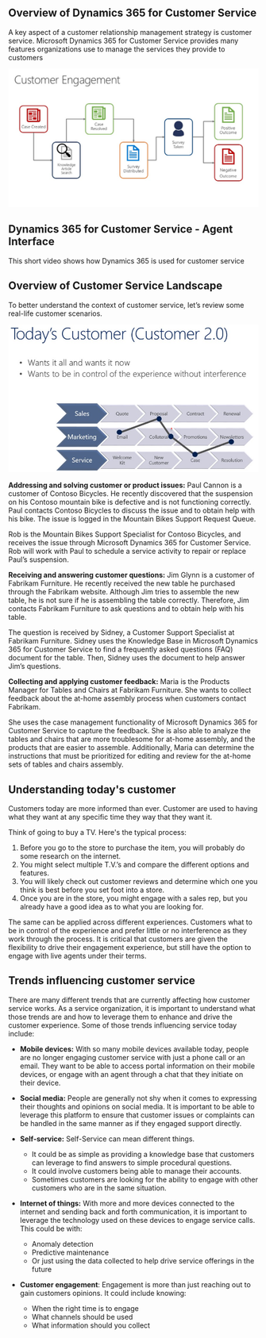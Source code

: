 ## Overview of Dynamics 365 for Customer Service  

A key aspect of a customer relationship management strategy is customer service. Microsoft Dynamics 365 for Customer Service provides many features organizations use to manage the services they provide to customers

![Customer Engagement Case Flow](media/customer-engagement.jpg)

## Dynamics 365 for Customer Service  - Agent Interface  

This short video shows how Dynamics 365 is used for customer service

## Overview of Customer Service Landscape

To better understand the context of customer service, let’s review some real-life customer scenarios.

![Today's Customer across sales, service and marketing. ](media/customer-engagement2.png)


**Addressing and solving customer or product issues:**  Paul Cannon is a customer of Contoso Bicycles. He recently discovered that the suspension on his Contoso mountain bike is defective and is not functioning correctly. Paul contacts Contoso Bicycles to discuss the issue and to obtain help with his bike. The issue is logged in the Mountain Bikes Support Request Queue. 

Rob is the Mountain Bikes Support Specialist for Contoso Bicycles, and receives the issue through Microsoft Dynamics 365 for Customer Service. Rob will work with Paul to schedule a service activity to repair or replace Paul’s suspension.

**Receiving and answering customer questions:**  Jim Glynn is a customer of Fabrikam Furniture. He recently received the new table he purchased through the Fabrikam website.  Although Jim tries to assemble the new table, he is not sure if he is assembling the table correctly.  Therefore, Jim contacts Fabrikam Furniture to ask questions and to obtain help with his table. 

The question is received by Sidney, a Customer Support Specialist at Fabrikam Furniture.  Sidney uses the Knowledge Base in Microsoft Dynamics 365 for Customer Service to find a frequently asked questions (FAQ) document for the table. Then, Sidney uses the document to help answer Jim’s questions.

**Collecting and applying customer feedback:** Maria is the Products Manager for Tables and Chairs at Fabrikam Furniture. She wants to collect feedback about the at-home assembly process when customers contact Fabrikam. 

She uses the case management functionality of Microsoft Dynamics 365 for Customer Service to capture the feedback. She is also able to analyze the tables and chairs that are more troublesome for at-home assembly, and the products that are easier to assemble. Additionally, Maria can determine the instructions that must be prioritized for editing and review for the at-home sets of tables and chairs assembly.

## Understanding today's customer
Customers today are more informed than ever.  Customer are used to having what they want at any specific time they way that they want it. 
 
Think of going to buy a TV.  Here's the typical process:

1. Before you go to the store to purchase the item, you will probably do some research on the internet.  
1. You might select multiple T.V.’s and compare the different options and features.  
1. You will likely check out customer reviews and determine which one you think is best before you set foot into a store.  
1. Once you are in the store, you might engage with a sales rep, but you already have a good idea as to what you are looking for.
  
The same can be applied across different experiences.  Customers what to be in control of the experience and prefer little or no interference as they work through the process.  It is critical that customers are given the flexibility to drive their engagement experience, but still have the option to engage with live agents under their terms.  

## Trends influencing customer service
There are many different trends that are currently affecting how customer service works.  As a service organization, it is important to understand what those trends are and how to leverage them to enhance and drive the customer experience.  Some of those trends influencing service today include:

- **Mobile devices:**  With so many mobile devices available today, people are no longer engaging customer service with just a phone call or an email.  They want to be able to access portal information on their mobile devices, or engage with an agent through a chat that they initiate on their device. 

- **Social media:**  People are generally not shy when it comes to expressing their thoughts and opinions on social media.  It is important to be able to leverage this platform to ensure that customer issues or complaints can be handled in the same manner as if they engaged support directly.

- **Self-service:** Self-Service can mean different things.
  - It could be as simple as providing a knowledge base that customers can leverage to find answers to simple procedural questions. 
  - It could involve customers being able to manage their accounts.
  - Sometimes customers are looking for the ability to engage with other customers who are in the same situation.

- **Internet of things:**  With more and more devices connected to the internet and sending back and forth communication, it is important to leverage the technology used on these devices to engage service calls.  This could be with:
  - Anomaly detection
  - Predictive maintenance
  - Or just using the data collected to help drive service offerings in the future

- **Customer engagement**: Engagement is more than just reaching out to gain customers opinions.  It could include knowing:
  - When the right time is to engage
  - What channels should be used
  - What information should you collect